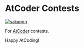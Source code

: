 # AtCoder Contests
[![sakapon](https://img.shields.io/endpoint?url=https%3A%2F%2Fatcoder-badges.now.sh%2Fapi%2Fatcoder%2Fjson%2Fsakapon)](https://atcoder.jp/users/sakapon)

For [AtCoder](https://atcoder.jp/) contests.

Happy AtCoding!
